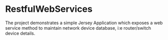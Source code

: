 # RestfulWebServices
The project demonstrates a simple Jersey Application which exposes a web service method to maintain network device database, i:e router/switch device details.
